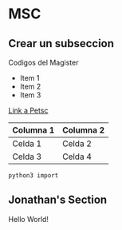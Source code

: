 # MSC

## Crear un subseccion

Codigos del Magister 

* Item 1
* Item 2
* Item 3

[Link a Petsc ](https://petsc.org/release/)


| Columna 1 | Columna 2 |
|-----------|-----------|
| Celda 1   | Celda 2   |
| Celda 3   | Celda 4   |

`` python3 import ``


## Jonathan's Section

Hello World!
